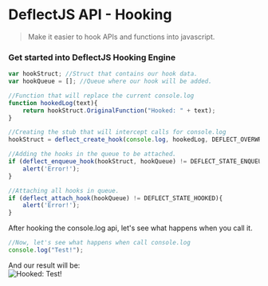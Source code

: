 # DeflectJS API - Hooking
> Make it easier to hook APIs and functions into javascript.

### Get started into DeflectJS Hooking Engine

```javascript
var hookStruct; //Struct that contains our hook data.
var hookQueue = []; //Queue where our hook will be added.

//Function that will replace the current console.log
function hookedLog(text){
    return hookStruct.OriginalFunction("Hooked: " + text);
}

//Creating the stub that will intercept calls for console.log
hookStruct = deflect_create_hook(console.log, hookedLog, DEFLECT_OVERWRITTEN_HOOK, console);

//Adding the hooks in the queue to be attached.
if (deflect_enqueue_hook(hookStruct, hookQueue) != DEFLECT_STATE_ENQUEUED){
    alert('Error!');
}

//Attaching all hooks in queue.
if (deflect_attach_hook(hookQueue) != DEFLECT_STATE_HOOKED){
    alert('Error!');
}
```

After hooking the console.log api, let's see what happens when you call it.

```javascript
//Now, let's see what happens when call console.log
console.log("Test!");
```

And our result will be:
<img align="center" src="https://i.imgur.com/LUtyZEM.png" alt="Hooked: Test!" style="display:block;">
